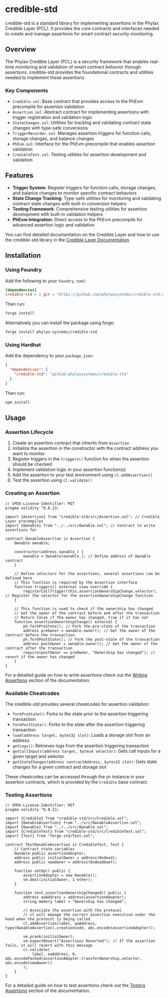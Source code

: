 # credible-std

credible-std is a standard library for implementing assertions in the Phylax Credible Layer (PCL). It provides the core contracts and interfaces needed to create and manage assertions for smart contract security monitoring.

## Overview

The Phylax Credible Layer (PCL) is a security framework that enables real-time monitoring and validation of smart contract behavior through assertions. credible-std provides the foundational contracts and utilities needed to implement these assertions.

### Key Components

- `Credible.sol`: Base contract that provides access to the PhEvm precompile for assertion validation
- `Assertion.sol`: Abstract contract for implementing assertions with trigger registration and validation logic
- `StateChanges.sol`: Utilities for tracking and validating contract state changes with type-safe conversions
- `TriggerRecorder.sol`: Manages assertion triggers for function calls, storage changes, and balance changes
- `PhEvm.sol`: Interface for the PhEvm precompile that enables assertion validation
- `CredibleTest.sol`: Testing utilities for assertion development and validation

## Features

- **Trigger System**: Register triggers for function calls, storage changes, and balance changes to monitor specific contract behaviors
- **State Change Tracking**: Type-safe utilities for monitoring and validating contract state changes with built-in conversion helpers
- **Testing Framework**: Comprehensive testing utilities for assertion development with built-in validation helpers
- **PhEvm Integration**: Direct access to the PhEvm precompile for advanced assertion logic and validation

You can find detailed documentation on the Credible Layer and how to use the credible-std library in the [Credible Layer Documentation](https://docs.phylax.systems/credible/credible-introduction).

## Installation

### Using Foundry

Add the following to your `foundry.toml`:

```toml
[dependencies]
credible-std = { git = "https://github.com/phylaxsystems/credible-std.git" }
```

Then run:

```bash
forge install
```

Alternatively you can install the package using forge:

```bash
forge install phylax-systems/credible-std
```

### Using Hardhat

Add the dependency to your `package.json`:

```json
{
  "dependencies": {
    "credible-std": "github:phylaxsystems/credible-std"
  }
}
```

Then run:

```bash
npm install
```

## Usage

### Assertion Lifecycle

1. Create an assertion contract that inherits from `Assertion`
2. Initialize the assertion in the constructor with the contract address you want to monitor
3. Register triggers in the `triggers()` function for when the assertion should be checked
4. Implement validation logic in your assertion function(s)
5. Add the assertion to your test environment using `cl.addAssertion()`
6. Test the assertion using `cl.validate()`

### Creating an Assertion

```solidity
// SPDX-License-Identifier: MIT
pragma solidity ^0.8.13;

import {Assertion} from "credible-std/src/Assertion.sol"; // Credible Layer precompiles
import {Ownable} from "../../src/Ownable.sol"; // Contract to write assertions for

contract OwnableAssertion is Assertion {
    Ownable ownable;

    constructor(address ownable_) {
        ownable = Ownable(ownable_); // Define address of Ownable contract
    }

    // Define selectors for the assertions, several assertions can be defined here
    // This function is required by the Assertion interface
    function triggers() external view override {
        registerCallTrigger(this.assertionOwnershipChange.selector); // Register the selector for the assertionOwnershipChange function
    }

    // This function is used to check if the ownership has changed
    // Get the owner of the contract before and after the transaction
    // Return false if the owner has changed, true if it has not
    function assertionOwnershipChange() external {
        ph.forkPreState(); // Fork the pre-state of the transaction
        address preOwner = ownable.owner(); // Get the owner of the contract before the transaction
        ph.forkPostState(); // Fork the post-state of the transaction
        address postOwner = ownable.owner(); // Get the owner of the contract after the transaction
        require(postOwner == preOwner, "Ownership has changed"); // revert if the owner has changed
    }
}
```

For a detailed guide on how to write assertions check out the [Writing Assertions](https://docs.phylax.systems/credible/pcl-assertion-guide) section of the documentation.

### Available Cheatcodes

The credible-std provides several cheatcodes for assertion validation:

- `forkPreState()`: Forks to the state prior to the assertion triggering transaction
- `forkPostState()`: Forks to the state after the assertion triggering transaction
- `load(address target, bytes32 slot)`: Loads a storage slot from an address
- `getLogs()`: Retrieves logs from the assertion triggering transaction
- `getCallInputs(address target, bytes4 selector)`: Gets call inputs for a given target and selector
- `getStateChanges(address contractAddress, bytes32 slot)`: Gets state changes for a given contract and storage slot

These cheatcodes can be accessed through the `ph` instance in your assertion contracts, which is provided by the `Credible` base contract.

### Testing Assertions

```solidity
// SPDX-License-Identifier: MIT
pragma solidity ^0.8.13;

import {Credible} from "credible-std/src/Credible.sol";
import {OwnableAssertion} from "../src/OwnableAssertion.sol";
import {Ownable} from "../../src/Ownable.sol";
import {CredibleTest} from "credible-std/src/CredibleTest.sol";
import {Test} from "forge-std/Test.sol";

contract TestOwnableAssertion is CredibleTest, Test {
    // Contract state variables
    Ownable public assertionAdopter;
    address public initialOwner = address(0xdead);
    address public newOwner = address(0xdeadbeef);

    function setUp() public {
        assertionAdopter = new Ownable();
        vm.deal(initialOwner, 1 ether);
    }

    function test_assertionOwnershipChanged() public {
        address aaAddress = address(assertionAdopter);
        string memory label = "Ownership has changed";

        // Associate the assertion with the protocol
        // cl will manage the correct assertion execution under the hood when the protocol is being called
        cl.addAssertion(label, aaAddress, type(OwnableAssertion).creationCode, abi.encode(assertionAdopter));

        vm.prank(initialOwner);
        vm.expectRevert("Assertions Reverted"); // If the assertion fails, it will revert with this message
        cl.validate(
            label, aaAddress, 0, abi.encodePacked(assertionAdopter.transferOwnership.selector, abi.encode(newOwner))
        );
    }
}
```

For a detailed guide on how to test assertions check out the [Testing Assertions](https://docs.phylax.systems/credible/testing-assertions) section of the documentation.
